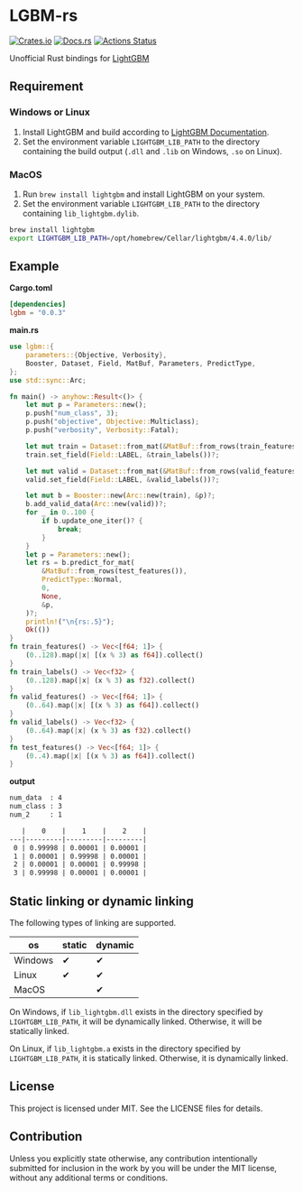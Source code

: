 # LGBM-rs

[![Crates.io](https://img.shields.io/crates/v/lgbm.svg)](https://crates.io/crates/lgbm)
[![Docs.rs](https://docs.rs/lgbm/badge.svg)](https://docs.rs/lgbm/)
[![Actions Status](https://github.com/frozenlib/lgbm-rs/workflows/CI/badge.svg)](https://github.com/frozenlib/lgbm-rs/actions)

Unofficial Rust bindings for [LightGBM](https://lightgbm.readthedocs.io/en/latest/)

## Requirement

### Windows or Linux

1. Install LightGBM and build according to [LightGBM Documentation](https://lightgbm.readthedocs.io/en/latest/Installation-Guide.html).
2. Set the environment variable `LIGHTGBM_LIB_PATH` to the directory containing the build output (`.dll` and `.lib` on Windows, `.so` on Linux).

### MacOS

1. Run `brew install lightgbm` and install LightGBM on your system.
2. Set the environment variable `LIGHTGBM_LIB_PATH` to the directory containing `lib_lightgbm.dylib`.

```sh
brew install lightgbm
export LIGHTGBM_LIB_PATH=/opt/homebrew/Cellar/lightgbm/4.4.0/lib/
```

## Example

**Cargo.toml**

```toml
[dependencies]
lgbm = "0.0.3"
```

**main.rs**

```rust
use lgbm::{
    parameters::{Objective, Verbosity},
    Booster, Dataset, Field, MatBuf, Parameters, PredictType,
};
use std::sync::Arc;

fn main() -> anyhow::Result<()> {
    let mut p = Parameters::new();
    p.push("num_class", 3);
    p.push("objective", Objective::Multiclass);
    p.push("verbosity", Verbosity::Fatal);

    let mut train = Dataset::from_mat(&MatBuf::from_rows(train_features()), None, &p)?;
    train.set_field(Field::LABEL, &train_labels())?;

    let mut valid = Dataset::from_mat(&MatBuf::from_rows(valid_features()), Some(&train), &p)?;
    valid.set_field(Field::LABEL, &valid_labels())?;

    let mut b = Booster::new(Arc::new(train), &p)?;
    b.add_valid_data(Arc::new(valid))?;
    for _ in 0..100 {
        if b.update_one_iter()? {
            break;
        }
    }
    let p = Parameters::new();
    let rs = b.predict_for_mat(
        &MatBuf::from_rows(test_features()),
        PredictType::Normal,
        0,
        None,
        &p,
    )?;
    println!("\n{rs:.5}");
    Ok(())
}
fn train_features() -> Vec<[f64; 1]> {
    (0..128).map(|x| [(x % 3) as f64]).collect()
}
fn train_labels() -> Vec<f32> {
    (0..128).map(|x| (x % 3) as f32).collect()
}
fn valid_features() -> Vec<[f64; 1]> {
    (0..64).map(|x| [(x % 3) as f64]).collect()
}
fn valid_labels() -> Vec<f32> {
    (0..64).map(|x| (x % 3) as f32).collect()
}
fn test_features() -> Vec<[f64; 1]> {
    (0..4).map(|x| [(x % 3) as f64]).collect()
}
```

**output**

```txt
num_data  : 4
num_class : 3
num_2     : 1

   |    0    |    1    |    2    |
---|---------|---------|---------|
 0 | 0.99998 | 0.00001 | 0.00001 |
 1 | 0.00001 | 0.99998 | 0.00001 |
 2 | 0.00001 | 0.00001 | 0.99998 |
 3 | 0.99998 | 0.00001 | 0.00001 |
```

## Static linking or dynamic linking

The following types of linking are supported.

| os      | static | dynamic |
| ------- | ------ | ------- |
| Windows | ✔      | ✔       |
| Linux   | ✔      | ✔       |
| MacOS   |        | ✔       |

On Windows, if `lib_lightgbm.dll` exists in the directory specified by `LIGHTGBM_LIB_PATH`, it will be dynamically linked. Otherwise, it will be statically linked.

On Linux, if `lib_lightgbm.a` exists in the directory specified by `LIGHTGBM_LIB_PATH`, it is statically linked. Otherwise, it is dynamically linked.

## License

This project is licensed under MIT. See the LICENSE files for details.

## Contribution

Unless you explicitly state otherwise, any contribution intentionally submitted for inclusion in the work by you will be under the MIT license, without any additional terms or conditions.
